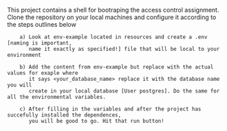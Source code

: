 This project contains a shell for bootraping the access control assignment. Clone the repository on 
your local machines and configure it according to the steps outlines below


        a) Look at env-example located in resources and create a .env [naming is important,
           name it exactly as specified!] file that will be local to your environment
           
        b) Add the content from env-example but replace with the actual values for exaple where
           it says <your_database_name> replace it with the database name you will 
           create in your local database [User postgres]. Do the same for all the environmental variables.
           
        c) After filling in the variables and after the project has succefully installed the dependences, 
           you will be good to go. Hit that run button!
